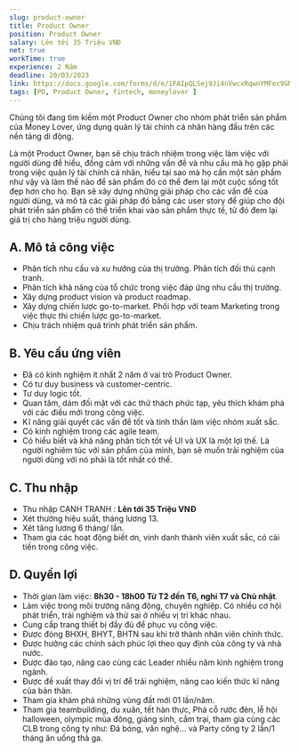 ```yaml
---
slug: product-owner
title: Product Owner
position: Product Owner
salary: Lên tới 35 Triệu VNĐ
net: true
workTime: true
experience: 2 Năm
deadline: 20/03/2023
link: https://docs.google.com/forms/d/e/1FAIpQLSej9Ji4nVwcxRqwnYMFec9GMv3uYOpMD2vaskgfbVI4z3UjAA/viewform?usp=pp_url&entry.118037241=Product+Owner
tags: [PO, Product Owner, fintech, moneylover ]
---
```

Chúng tôi đang tìm kiếm một Product Owner cho nhóm phát triển sản phẩm của Money Lover, ứng dụng quản lý tài chính cá nhân hàng đầu trên các nền tảng di động.

Là một Product Owner, bạn sẽ chịu trách nhiệm trong việc làm việc với người dùng để hiểu, đồng cảm với những vấn đề và nhu cầu mà họ gặp phải trong việc quản lý tài chính cá nhân, hiểu tại sao mà họ cần một sản phẩm như vậy và làm thế nào để sản phẩm đó có thể đem lại một cuộc sống tốt đẹp hơn cho họ. Bạn sẽ xây dựng những giải pháp cho các vấn đề của người dùng, và mô tả các giải pháp đó bằng các user story để giúp cho đội phát triển sản phẩm có thể triển khai vào sản phẩm thực tế, từ đó đem lại giá trị cho hàng triệu người dùng.

## A. Mô tả công việc
- Phân tích nhu cầu và xu hướng của thị trường. Phân tích đối thủ cạnh tranh.
- Phân tích khả năng của tổ chức trong việc đáp ứng nhu cầu thị trường.
- Xây dựng product vision và product roadmap.
- Xây dựng chiến lược go-to-market. Phối hợp với team Marketing trong việc thực thi chiến lược go-to-market.
- Chịu trách nhiệm quá trình phát triển sản phẩm.


## B. Yêu cầu ứng viên
- Đã có kinh nghiệm ít nhất 2 năm ở vai trò Product Owner.
- Có tư duy business và customer-centric.
- Tư duy logic tốt.
- Quan tâm, dám đối mặt với các thử thách phức tạp, yêu thích khám phá với các điều mới trong công việc.
- Kĩ năng giải quyết các vấn đề tốt và tinh thần làm việc nhóm xuất sắc.
- Có kinh nghiệm trong các agile team.
- Có hiểu biết và khả năng phân tích tốt về UI và UX là một lợi thế. Là người nghiêm túc với sản phẩm của mình, bạn sẽ muốn trải nghiệm của người dùng với nó phải là tốt nhất có thể.

## C. Thu nhập
- Thu nhập CẠNH TRANH : **Lên tới 35 Triệu VNĐ**
- Xét thưởng hiệu suất, tháng lương 13.
- Xét tăng lương 6 tháng/ lần.
- Tham gia các hoạt động biết ơn, vinh danh thành viên xuất sắc, có cải tiến trong công việc.

## D. Quyền lợi
- Thời gian làm việc: **8h30 - 18h00 Từ T2 đến T6, nghỉ T7 và Chủ nhật**.
- Làm việc trong môi trường năng động, chuyên nghiệp. Có nhiều cơ hội phát triển, trải nghiệm và thử sai ở nhiều vị trí khác nhau.
- Cung cấp trang thiết bị đầy đủ để phục vụ công việc.
- Được đóng BHXH, BHYT, BHTN sau khi trở thành nhân viên chính thức.
- Được hưởng các chính sách phúc lợi theo quy định của công ty và nhà nước.
- Được đào tạo, nâng cao cùng các Leader nhiều năm kinh nghiệm trong ngành.
- Được đề xuất thay đổi vị trí để trải nghiệm, nâng cao kiến thức kĩ năng của bản thân.
- Tham gia khám phá những vùng đất mới 01 lần/năm.
- Tham gia teambuilding, du xuân, tết hàn thực, Phá cỗ rước đèn, lễ hội halloween, olympic mùa đông, giáng sinh, cắm trại, tham gia cùng các CLB trong công ty như: Đá bóng, văn nghệ… và Party công ty 2 lần/1 tháng ăn uống thả ga.


